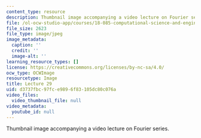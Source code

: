 ```yaml
---
content_type: resource
description: Thumbnail image accompanying a video lecture on Fourier series.
file: /ol-ocw-studio-app/courses/18-085-computational-science-and-engineering-i-fall-2008/d3737fbc97fce9896f83105dc80c076a_29.jpg
file_size: 2623
file_type: image/jpeg
image_metadata:
  caption: ''
  credit: ''
  image-alt: ''
learning_resource_types: []
license: https://creativecommons.org/licenses/by-nc-sa/4.0/
ocw_type: OCWImage
resourcetype: Image
title: Lecture 29
uid: d3737fbc-97fc-e989-6f83-105dc80c076a
video_files:
  video_thumbnail_file: null
video_metadata:
  youtube_id: null
---
```

Thumbnail image accompanying a video lecture on Fourier series.